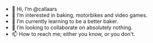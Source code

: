 - 👋 Hi, I’m @callaars
- 👀 I’m interested in baking, motorbikes and video games.
- 🌱 I’m currently learning to be a better baker.
- 💞️ I’m looking to collaborate on absolutely nothing.
- 📫 How to reach me; either you know, or you don't.

<!---
callaars/callaars is a ✨ special ✨ repository because its `README.md` (this file) appears on your GitHub profile.
You can click the Preview link to take a look at your changes.
--->

